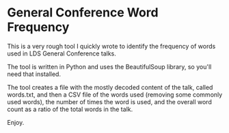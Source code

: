 # General Conference Word Frequency

This is a very rough tool I quickly wrote to identify the frequency of words used in LDS General Conference talks.

The tool is written in Python and uses the BeautifulSoup library, so you'll need that installed.

The tool creates a file with the mostly decoded content of the talk, called words.txt, and then a CSV file of the words used (removing some commonly used words), the number of times the word is used, and the overall word count as a ratio of the total words in the talk.

Enjoy.
